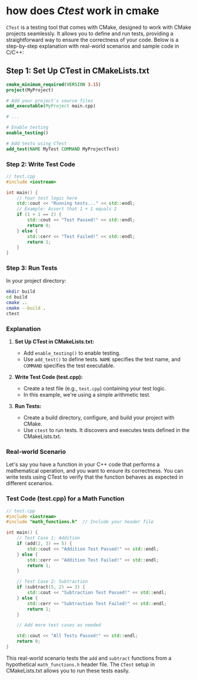 # how does *Ctest* work in cmake

`CTest` is a testing tool that comes with CMake, designed to work with CMake projects seamlessly. It allows you to define and run tests, providing a straightforward way to ensure the correctness of your code. Below is a step-by-step explanation with real-world scenarios and sample code in C/C++:

## Step 1: Set Up CTest in CMakeLists.txt

```cmake
cmake_minimum_required(VERSION 3.15)
project(MyProject)

# Add your project's source files
add_executable(MyProject main.cpp)

# ...

# Enable testing
enable_testing()

# Add tests using CTest
add_test(NAME MyTest COMMAND MyProjectTest)
```

### Step 2: Write Test Code

```cpp
// test.cpp
#include <iostream>

int main() {
    // Your test logic here
    std::cout << "Running tests..." << std::endl;
    // Example: Assert that 1 + 1 equals 2
    if (1 + 1 == 2) {
        std::cout << "Test Passed!" << std::endl;
        return 0;
    } else {
        std::cerr << "Test Failed!" << std::endl;
        return 1;
    }
}
```

### Step 3: Run Tests

In your project directory:

```bash
mkdir build
cd build
cmake ..
cmake --build .
ctest
```

### Explanation

1. **Set Up CTest in CMakeLists.txt:**

   - Add `enable_testing()` to enable testing.
   - Use `add_test()` to define tests. `NAME` specifies the test name, and `COMMAND` specifies the test executable.
2. **Write Test Code (test.cpp):**

   - Create a test file (e.g., `test.cpp`) containing your test logic.
   - In this example, we're using a simple arithmetic test.
3. **Run Tests:**

   - Create a build directory, configure, and build your project with CMake.
   - Use `ctest` to run tests. It discovers and executes tests defined in the CMakeLists.txt.

### Real-world Scenario

Let's say you have a function in your C++ code that performs a mathematical operation, and you want to ensure its correctness. You can write tests using CTest to verify that the function behaves as expected in different scenarios.

### Test Code (test.cpp) for a Math Function

```cpp
// test.cpp
#include <iostream>
#include "math_functions.h"  // Include your header file

int main() {
    // Test Case 1: Addition
    if (add(2, 3) == 5) {
        std::cout << "Addition Test Passed!" << std::endl;
    } else {
        std::cerr << "Addition Test Failed!" << std::endl;
        return 1;
    }

    // Test Case 2: Subtraction
    if (subtract(5, 2) == 3) {
        std::cout << "Subtraction Test Passed!" << std::endl;
    } else {
        std::cerr << "Subtraction Test Failed!" << std::endl;
        return 1;
    }

    // Add more test cases as needed

    std::cout << "All Tests Passed!" << std::endl;
    return 0;
}
```

This real-world scenario tests the `add` and `subtract` functions from a hypothetical `math_functions.h` header file. The `CTest` setup in CMakeLists.txt allows you to run these tests easily.
